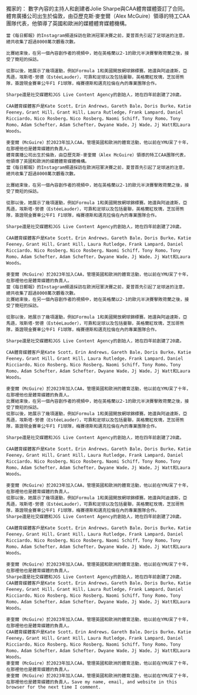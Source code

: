 
獨家的： 數字內容的主持人和創建者Jolie Sharpe與CAA體育媒體簽訂了合同。
	體育廣播公司出生於倫敦，由亞歷克斯·麥奎爾（Alex McGuire）領導的特工CAA團隊代表，他領導了英國和歐洲的媒體體育媒體機構。

	當《每日郵報》的Instagram頻道採訪在歐洲冠軍決賽之前，夏普首先引起了足球迷的注意，總共收集了超過8000萬次觀看次數。 

	比賽結束後，在另一個內容創作者的視頻中，她在英格蘭以2-1的歐元半決賽擊敗荷蘭之後，接受了簡短的採訪。

	從那以後，她展示了幾項運動，例如Formula 1和美國開放網球錦標賽。她還與阿迪達斯，亞馬遜，埃斯塔·勞德（EstéeLauder），可靠和足球以及包括曼聯，英格蘭紅玫瑰，芝加哥熊隊，簽證現金賽車公牛F1 F1球隊，梅賽德斯和邁克拉倫在內的專業團隊合作。 

	Sharpe還是社交媒體和JGS Live Content Agency的創始人，她在四年前創建了20歲。 

	CAA體育媒體客戶是Kate Scott，Erin Andrews，Gareth Bale，Doris Burke，Katie Feeney，Grant Hill，Grant Hill，Laura Rutledge，Frank Lampard，Daniel Ricciardo，Nico Rosberg，Nico Rosberg，Naomi Schiff，Tony Romo，Tony Romo，Adam Schefter，Adam Schefter，Dwyane Wade，Jj Wade，Jj Watt和Laura Woods。

	麥奎爾（McGuire）於2023年加入CAA，管理英國和歐洲的體育活動，他以前在YMU呆了十年，在那裡他也是體育媒體的負責人。
	體育廣播公司出生於倫敦，由亞歷克斯·麥奎爾（Alex McGuire）領導的特工CAA團隊代表，他領導了英國和歐洲的媒體體育媒體機構。
	當《每日郵報》的Instagram頻道採訪在歐洲冠軍決賽之前，夏普首先引起了足球迷的注意，總共收集了超過8000萬次觀看次數。 

	比賽結束後，在另一個內容創作者的視頻中，她在英格蘭以2-1的歐元半決賽擊敗荷蘭之後，接受了簡短的採訪。

	從那以後，她展示了幾項運動，例如Formula 1和美國開放網球錦標賽。她還與阿迪達斯，亞馬遜，埃斯塔·勞德（EstéeLauder），可靠和足球以及包括曼聯，英格蘭紅玫瑰，芝加哥熊隊，簽證現金賽車公牛F1 F1球隊，梅賽德斯和邁克拉倫在內的專業團隊合作。 

	Sharpe還是社交媒體和JGS Live Content Agency的創始人，她在四年前創建了20歲。 

	CAA體育媒體客戶是Kate Scott，Erin Andrews，Gareth Bale，Doris Burke，Katie Feeney，Grant Hill，Grant Hill，Laura Rutledge，Frank Lampard，Daniel Ricciardo，Nico Rosberg，Nico Rosberg，Naomi Schiff，Tony Romo，Tony Romo，Adam Schefter，Adam Schefter，Dwyane Wade，Jj Wade，Jj Watt和Laura Woods。

	麥奎爾（McGuire）於2023年加入CAA，管理英國和歐洲的體育活動，他以前在YMU呆了十年，在那裡他也是體育媒體的負責人。
	當《每日郵報》的Instagram頻道採訪在歐洲冠軍決賽之前，夏普首先引起了足球迷的注意，總共收集了超過8000萬次觀看次數。 
	比賽結束後，在另一個內容創作者的視頻中，她在英格蘭以2-1的歐元半決賽擊敗荷蘭之後，接受了簡短的採訪。

	從那以後，她展示了幾項運動，例如Formula 1和美國開放網球錦標賽。她還與阿迪達斯，亞馬遜，埃斯塔·勞德（EstéeLauder），可靠和足球以及包括曼聯，英格蘭紅玫瑰，芝加哥熊隊，簽證現金賽車公牛F1 F1球隊，梅賽德斯和邁克拉倫在內的專業團隊合作。 

	Sharpe還是社交媒體和JGS Live Content Agency的創始人，她在四年前創建了20歲。 

	CAA體育媒體客戶是Kate Scott，Erin Andrews，Gareth Bale，Doris Burke，Katie Feeney，Grant Hill，Grant Hill，Laura Rutledge，Frank Lampard，Daniel Ricciardo，Nico Rosberg，Nico Rosberg，Naomi Schiff，Tony Romo，Tony Romo，Adam Schefter，Adam Schefter，Dwyane Wade，Jj Wade，Jj Watt和Laura Woods。

	麥奎爾（McGuire）於2023年加入CAA，管理英國和歐洲的體育活動，他以前在YMU呆了十年，在那裡他也是體育媒體的負責人。
	比賽結束後，在另一個內容創作者的視頻中，她在英格蘭以2-1的歐元半決賽擊敗荷蘭之後，接受了簡短的採訪。
	從那以後，她展示了幾項運動，例如Formula 1和美國開放網球錦標賽。她還與阿迪達斯，亞馬遜，埃斯塔·勞德（EstéeLauder），可靠和足球以及包括曼聯，英格蘭紅玫瑰，芝加哥熊隊，簽證現金賽車公牛F1 F1球隊，梅賽德斯和邁克拉倫在內的專業團隊合作。 

	Sharpe還是社交媒體和JGS Live Content Agency的創始人，她在四年前創建了20歲。 

	CAA體育媒體客戶是Kate Scott，Erin Andrews，Gareth Bale，Doris Burke，Katie Feeney，Grant Hill，Grant Hill，Laura Rutledge，Frank Lampard，Daniel Ricciardo，Nico Rosberg，Nico Rosberg，Naomi Schiff，Tony Romo，Tony Romo，Adam Schefter，Adam Schefter，Dwyane Wade，Jj Wade，Jj Watt和Laura Woods。

	麥奎爾（McGuire）於2023年加入CAA，管理英國和歐洲的體育活動，他以前在YMU呆了十年，在那裡他也是體育媒體的負責人。
	從那以後，她展示了幾項運動，例如Formula 1和美國開放網球錦標賽。她還與阿迪達斯，亞馬遜，埃斯塔·勞德（EstéeLauder），可靠和足球以及包括曼聯，英格蘭紅玫瑰，芝加哥熊隊，簽證現金賽車公牛F1 F1球隊，梅賽德斯和邁克拉倫在內的專業團隊合作。 
	Sharpe還是社交媒體和JGS Live Content Agency的創始人，她在四年前創建了20歲。 

	CAA體育媒體客戶是Kate Scott，Erin Andrews，Gareth Bale，Doris Burke，Katie Feeney，Grant Hill，Grant Hill，Laura Rutledge，Frank Lampard，Daniel Ricciardo，Nico Rosberg，Nico Rosberg，Naomi Schiff，Tony Romo，Tony Romo，Adam Schefter，Adam Schefter，Dwyane Wade，Jj Wade，Jj Watt和Laura Woods。

	麥奎爾（McGuire）於2023年加入CAA，管理英國和歐洲的體育活動，他以前在YMU呆了十年，在那裡他也是體育媒體的負責人。
	Sharpe還是社交媒體和JGS Live Content Agency的創始人，她在四年前創建了20歲。 
	CAA體育媒體客戶是Kate Scott，Erin Andrews，Gareth Bale，Doris Burke，Katie Feeney，Grant Hill，Grant Hill，Laura Rutledge，Frank Lampard，Daniel Ricciardo，Nico Rosberg，Nico Rosberg，Naomi Schiff，Tony Romo，Tony Romo，Adam Schefter，Adam Schefter，Dwyane Wade，Jj Wade，Jj Watt和Laura Woods。

	麥奎爾（McGuire）於2023年加入CAA，管理英國和歐洲的體育活動，他以前在YMU呆了十年，在那裡他也是體育媒體的負責人。
	CAA體育媒體客戶是Kate Scott，Erin Andrews，Gareth Bale，Doris Burke，Katie Feeney，Grant Hill，Grant Hill，Laura Rutledge，Frank Lampard，Daniel Ricciardo，Nico Rosberg，Nico Rosberg，Naomi Schiff，Tony Romo，Tony Romo，Adam Schefter，Adam Schefter，Dwyane Wade，Jj Wade，Jj Watt和Laura Woods。
	麥奎爾（McGuire）於2023年加入CAA，管理英國和歐洲的體育活動，他以前在YMU呆了十年，在那裡他也是體育媒體的負責人。
	麥奎爾（McGuire）於2023年加入CAA，管理英國和歐洲的體育活動，他以前在YMU呆了十年，在那裡他也是體育媒體的負責人。Save my name, email, and website in this browser for the next time I comment.